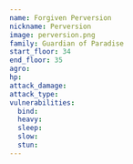 ```yaml
---
name: Forgiven Perversion
nickname: Perversion
image: perversion.png
family: Guardian of Paradise
start_floor: 34
end_floor: 35
agro: 
hp: 
attack_damage: 
attack_type: 
vulnerabilities:
  bind: 
  heavy: 
  sleep: 
  slow: 
  stun: 
---
```


